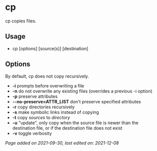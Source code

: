 # cp
cp copies files.

## Usage
- cp [options] [source(s)] [destination]

## Options
By default, cp does not copy recursively.

- **-i** prompts before overwriting a file
- **-n** do not overwrite any existing files (overrides a previous -i option)
- **-p** preserve attributes
- **--no-preserve=ATTR_LIST** don't preserve specified attributes
- **-r** copy directories recursively
- **-s** make symbolic links instead of copying
- **-t** copy *sources* to *directory*
- **-u** "update", only copy when the source file is newer than the destination file, or
if the destination file does not exist
- **-v** toggle verbosity

*Page added on 2021-09-30, last edited on: 2021-12-08*

